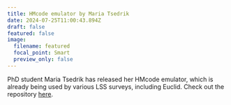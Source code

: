 ```yaml
---
title: HMcode emulator by Maria Tsedrik
date: 2024-07-25T11:00:43.894Z
draft: false
featured: false
image:
  filename: featured
  focal_point: Smart
  preview_only: false
---
```

P﻿hD student Maria Tsedrik has released her HMcode emulator, which is already being used by various LSS surveys, including Euclid. Check out the repository [here](https://github.com/MariaTsedrik/HMcode2020Emu).